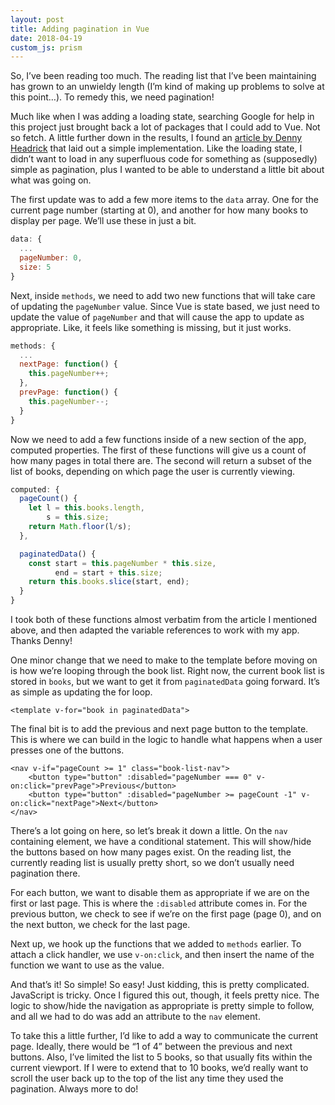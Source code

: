 ```yaml
---
layout: post
title: Adding pagination in Vue
date: 2018-04-19
custom_js: prism
---
```

So, I’ve been reading too much. The reading list that I’ve been maintaining has grown to an unwieldy length (I’m kind of making up problems to solve at this point…). To remedy this, we need pagination!

Much like when I was adding a loading state, searching Google for help in this project just brought back a lot of packages that I could add to Vue. Not so fetch. A little further down in the results, I found an [article by Denny Headrick](https://medium.com/@denny.headrick/pagination-in-vue-js-4bfce47e573b) that laid out a simple implementation. Like the loading state, I didn’t want to load in any superfluous code for something as (supposedly) simple as pagination, plus I wanted to be able to understand a little bit about what was going on.

The first update was to add a few more items to the `data` array. One for the current page number (starting at 0), and another for how many books to display per page. We’ll use these in just a bit.

```js
data: {
  ...
  pageNumber: 0,
  size: 5
}
```

Next, inside `methods`, we need to add two new functions that will take care of updating the `pageNumber` value. Since Vue is state based, we just need to update the value of `pageNumber` and that will cause the app to update as appropriate. Like, it feels like something is missing, but it just works.

```js
methods: {
  ...
  nextPage: function() {
    this.pageNumber++;
  },
  prevPage: function() {
    this.pageNumber--;
  }
}
```

Now we need to add a few functions inside of a new section of the app, computed properties. The first of these functions will give us a count of how many pages in total there are. The second will return a subset of the list of books, depending on which page the user is currently viewing.

```js
computed: {
  pageCount() {
    let l = this.books.length,
        s = this.size;
    return Math.floor(l/s);
  },

  paginatedData() {
    const start = this.pageNumber * this.size,
          end = start + this.size;
    return this.books.slice(start, end);
  }
}
```

I took both of these functions almost verbatim from the article I mentioned above, and then adapted the variable references to work with my app. Thanks Denny!

One minor change that we need to make to the template before moving on is how we’re looping through the book list. Right now, the current book list is stored in `books`, but we want to get it from `paginatedData` going forward. It’s as simple as updating the for loop.

```markup
<template v-for="book in paginatedData">
```

The final bit is to add the previous and next page button to the template. This is where we can build in the logic to handle what happens when a user presses one of the buttons.

```markup
<nav v-if="pageCount >= 1" class="book-list-nav">
	<button type="button" :disabled="pageNumber === 0" v-on:click="prevPage">Previous</button>
	<button type="button" :disabled="pageNumber >= pageCount -1" v-on:click="nextPage">Next</button>
</nav>
```

There’s a lot going on here, so let’s break it down a little. On the `nav` containing element, we have a conditional statement. This will show/hide the buttons based on how many pages exist. On the reading list, the currently reading list is usually pretty short, so we don’t usually need pagination there.

For each button, we want to disable them as appropriate if we are on the first or last page. This is where the `:disabled` attribute comes in. For the previous button, we check to see if we’re on the first page (page 0), and on the next button, we check for the last page.

Next up, we hook up the functions that we added to `methods` earlier. To attach a click handler, we use `v-on:click`, and then insert the name of the function we want to use as the value.

And that’s it! So simple! So easy! Just kidding, this is pretty complicated. JavaScript is tricky. Once I figured this out, though, it feels pretty nice. The logic to show/hide the navigation as appropriate is pretty simple to follow, and all we had to do was add an attribute to the `nav` element.

To take this a little further, I’d like to add a way to communicate the current page. Ideally, there would be “1 of 4” between the previous and next buttons. Also, I’ve limited the list to 5 books, so that usually fits within the current viewport. If I were to extend that to 10 books, we’d really want to scroll the user back up to the top of the list any time they used the pagination. Always more to do!
